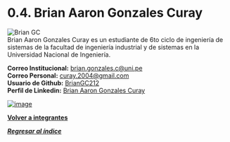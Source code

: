 # 0.4. Brian Aaron Gonzales Curay 
![Brian GC](https://github.com/user-attachments/assets/2e469e49-7289-45ec-b864-e21014c6e4f3) \
Brian Aaron Gonzales Curay es un estudiante de 6to ciclo de ingeniería de sistemas de la facultad de ingeniería industrial y de sistemas en la Universidad Nacional de Ingeniería.

**Correo Institucional:** brian.gonzales.c@uni.pe\
**Correo Personal:** curay.2004@gmail.com\
**Usuario de Github:** [BrianGC212](https://github.com/BrianGC212)\
**Perfil de Linkedin:** [Brian Aaron Gonzales Curay](https://www.linkedin.com/in/brian-gonzales-curay-1a3581247/)

[![image](https://github.com/user-attachments/assets/838824ca-a483-41fd-a955-e24dff90470b)](https://youtu.be/Hvbq7WApJe8)


**[Volver a integrantes](../../0/0.md)**

***[Regresar al índice](../../README.md)***
